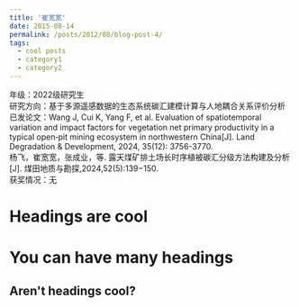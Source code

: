 ```yaml
---
title: '崔宽宽'
date: 2015-08-14
permalink: /posts/2012/08/blog-post-4/
tags:
  - cool posts
  - category1
  - category2
---
```


年级：2022级研究生                
研究方向：基于多源遥感数据的生态系统碳汇建模计算与人地耦合关系评价分析                
已发论文：Wang J, Cui K, Yang F, et al. Evaluation of spatiotemporal variation and impact factors for vegetation net primary productivity in a typical open‐pit mining ecosystem in northwestern China[J]. Land Degradation & Development, 2024, 35(12): 3756-3770.                                                  
杨飞，崔宽宽，张成业，等. 露天煤矿排土场长时序植被碳汇分级方法构建及分析[J]. 煤田地质与勘探,2024,52(5):139−150.                                                     
获奖情况：无                

Headings are cool
======

You can have many headings
======

Aren't headings cool?
------